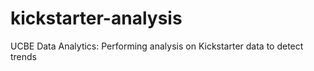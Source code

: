 # kickstarter-analysis
UCBE Data Analytics: Performing analysis on Kickstarter data to detect trends
